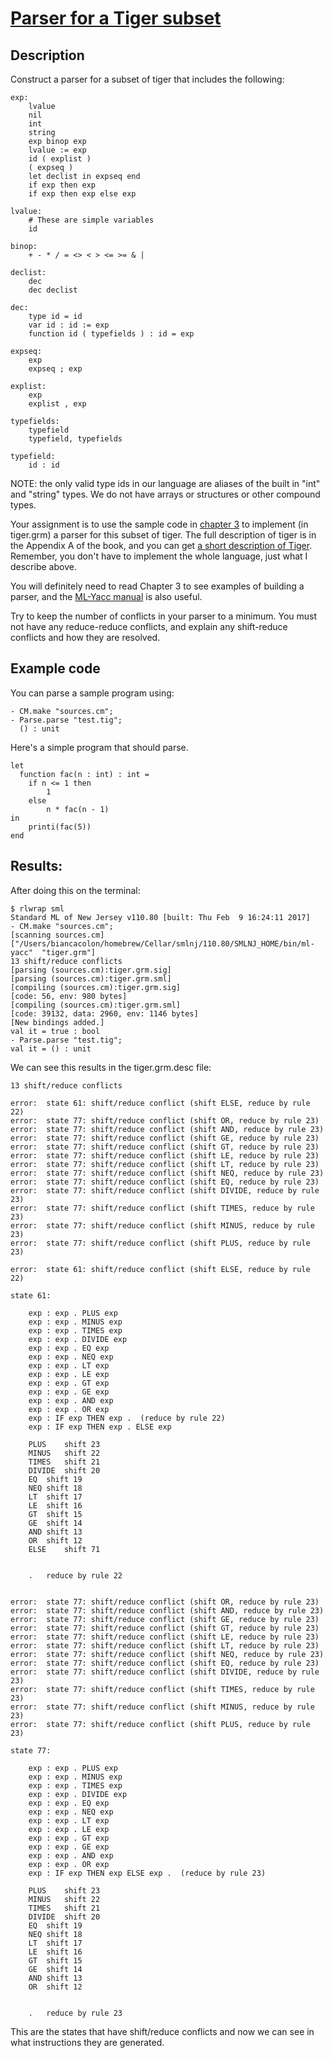 # [Parser for a Tiger subset](http://ccom.uprrp.edu/~humberto/pages/teaching/compilers2017/subset.html)

## Description

Construct a parser for a subset of tiger that includes the following:

```
exp:
    lvalue
    nil
    int
    string
    exp binop exp
    lvalue := exp
    id ( explist )
    ( expseq )
    let declist in expseq end
    if exp then exp
    if exp then exp else exp

lvalue:
    # These are simple variables
    id

binop:
    + - * / = <> < > <= >= & |

declist:
    dec
    dec declist

dec: 
    type id = id
    var id : id := exp
    function id ( typefields ) : id = exp

expseq:
    exp
    expseq ; exp

explist:
    exp
    explist , exp

typefields:
    typefield
    typefield, typefields

typefield:
    id : id

```
NOTE: the only valid type ids in our language are aliases of the built in "int" and "string" types. We do not have arrays or structures or other compound types.

Your assignment is to use the sample code in [chapter 3](https://www.cs.princeton.edu/~appel/modern/ml/chap3/) to implement (in tiger.grm) a parser for this subset of tiger. The full description of tiger is in the Appendix A of the book, and you can get [a short description of Tiger](http://www.cs.columbia.edu/~sedwards/classes/2002/w4115/tiger.pdf). Remember, you don't have to implement the whole language, just what I describe above.

You will definitely need to read Chapter 3 to see examples of building a parser, and the [ML-Yacc manual](http://www.smlnj.org/doc/ML-Yacc/) is also useful.

Try to keep the number of conflicts in your parser to a minimum. You must not have any reduce-reduce conflicts, and explain any shift-reduce conflicts and how they are resolved.

## Example code

You can parse a sample program using:

```
- CM.make "sources.cm";
- Parse.parse "test.tig";
  () : unit
```

Here's a simple program that should parse.

```
let
  function fac(n : int) : int =
    if n <= 1 then
        1
    else
        n * fac(n - 1)
in
    printi(fac(5))
end
```

## Results:

After doing this on the terminal:

```
$ rlwrap sml
Standard ML of New Jersey v110.80 [built: Thu Feb  9 16:24:11 2017]
- CM.make "sources.cm";
[scanning sources.cm]
["/Users/biancacolon/homebrew/Cellar/smlnj/110.80/SMLNJ_HOME/bin/ml-yacc"  "tiger.grm"]
13 shift/reduce conflicts
[parsing (sources.cm):tiger.grm.sig]
[parsing (sources.cm):tiger.grm.sml]
[compiling (sources.cm):tiger.grm.sig]
[code: 56, env: 980 bytes]
[compiling (sources.cm):tiger.grm.sml]
[code: 39132, data: 2960, env: 1146 bytes]
[New bindings added.]
val it = true : bool
- Parse.parse "test.tig";
val it = () : unit
```

We can see this results in the tiger.grm.desc file: 

```
13 shift/reduce conflicts

error:  state 61: shift/reduce conflict (shift ELSE, reduce by rule 22)
error:  state 77: shift/reduce conflict (shift OR, reduce by rule 23)
error:  state 77: shift/reduce conflict (shift AND, reduce by rule 23)
error:  state 77: shift/reduce conflict (shift GE, reduce by rule 23)
error:  state 77: shift/reduce conflict (shift GT, reduce by rule 23)
error:  state 77: shift/reduce conflict (shift LE, reduce by rule 23)
error:  state 77: shift/reduce conflict (shift LT, reduce by rule 23)
error:  state 77: shift/reduce conflict (shift NEQ, reduce by rule 23)
error:  state 77: shift/reduce conflict (shift EQ, reduce by rule 23)
error:  state 77: shift/reduce conflict (shift DIVIDE, reduce by rule 23)
error:  state 77: shift/reduce conflict (shift TIMES, reduce by rule 23)
error:  state 77: shift/reduce conflict (shift MINUS, reduce by rule 23)
error:  state 77: shift/reduce conflict (shift PLUS, reduce by rule 23)

error:  state 61: shift/reduce conflict (shift ELSE, reduce by rule 22)

state 61:

    exp : exp . PLUS exp 
    exp : exp . MINUS exp 
    exp : exp . TIMES exp 
    exp : exp . DIVIDE exp 
    exp : exp . EQ exp 
    exp : exp . NEQ exp 
    exp : exp . LT exp 
    exp : exp . LE exp 
    exp : exp . GT exp 
    exp : exp . GE exp 
    exp : exp . AND exp 
    exp : exp . OR exp 
    exp : IF exp THEN exp .  (reduce by rule 22)
    exp : IF exp THEN exp . ELSE exp 

    PLUS    shift 23
    MINUS   shift 22
    TIMES   shift 21
    DIVIDE  shift 20
    EQ  shift 19
    NEQ shift 18
    LT  shift 17
    LE  shift 16
    GT  shift 15
    GE  shift 14
    AND shift 13
    OR  shift 12
    ELSE    shift 71


    .   reduce by rule 22


error:  state 77: shift/reduce conflict (shift OR, reduce by rule 23)
error:  state 77: shift/reduce conflict (shift AND, reduce by rule 23)
error:  state 77: shift/reduce conflict (shift GE, reduce by rule 23)
error:  state 77: shift/reduce conflict (shift GT, reduce by rule 23)
error:  state 77: shift/reduce conflict (shift LE, reduce by rule 23)
error:  state 77: shift/reduce conflict (shift LT, reduce by rule 23)
error:  state 77: shift/reduce conflict (shift NEQ, reduce by rule 23)
error:  state 77: shift/reduce conflict (shift EQ, reduce by rule 23)
error:  state 77: shift/reduce conflict (shift DIVIDE, reduce by rule 23)
error:  state 77: shift/reduce conflict (shift TIMES, reduce by rule 23)
error:  state 77: shift/reduce conflict (shift MINUS, reduce by rule 23)
error:  state 77: shift/reduce conflict (shift PLUS, reduce by rule 23)

state 77:

    exp : exp . PLUS exp 
    exp : exp . MINUS exp 
    exp : exp . TIMES exp 
    exp : exp . DIVIDE exp 
    exp : exp . EQ exp 
    exp : exp . NEQ exp 
    exp : exp . LT exp 
    exp : exp . LE exp 
    exp : exp . GT exp 
    exp : exp . GE exp 
    exp : exp . AND exp 
    exp : exp . OR exp 
    exp : IF exp THEN exp ELSE exp .  (reduce by rule 23)

    PLUS    shift 23
    MINUS   shift 22
    TIMES   shift 21
    DIVIDE  shift 20
    EQ  shift 19
    NEQ shift 18
    LT  shift 17
    LE  shift 16
    GT  shift 15
    GE  shift 14
    AND shift 13
    OR  shift 12


    .   reduce by rule 23   

```

This are the states that have shift/reduce conflicts and now we can see in what instructions they are generated.